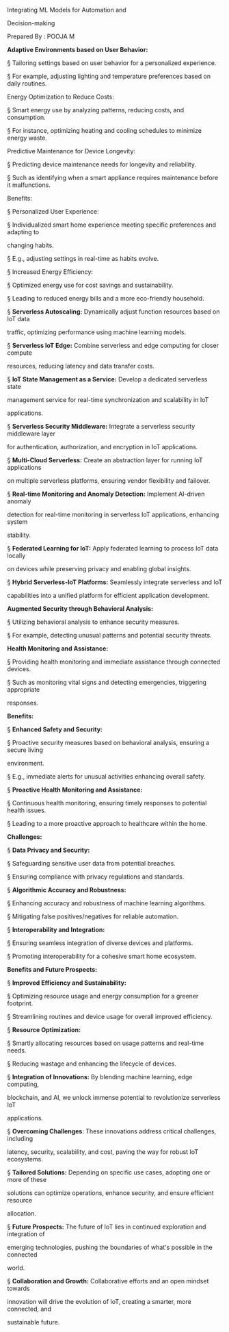 ﻿<a name="br1"></a> 

Integrating ML Models for Automation and

Decision-making

Prepared By : POOJA M



<a name="br2"></a> 

**Adaptive Environments based on User Behavior:**

§ Tailoring settings based on user behavior for a personalized experience.

§ For example, adjusting lighting and temperature preferences based on daily routines.

Energy Optimization to Reduce Costs:

§ Smart energy use by analyzing patterns, reducing costs, and consumption.

§ For instance, optimizing heating and cooling schedules to minimize energy waste.

Predictive Maintenance for Device Longevity:

§ Predicting device maintenance needs for longevity and reliability.

§ Such as identifying when a smart appliance requires maintenance before it malfunctions.

Benefits:

§ Personalized User Experience:

§ Individualized smart home experience meeting specific preferences and adapting to

changing habits.

§ E.g., adjusting settings in real-time as habits evolve.

§ Increased Energy Efficiency:

§ Optimized energy use for cost savings and sustainability.

§ Leading to reduced energy bills and a more eco-friendly household.



<a name="br3"></a> 

§ **Serverless Autoscaling:** Dynamically adjust function resources based on IoT data

traffic, optimizing performance using machine learning models.

§ **Serverless IoT Edge:** Combine serverless and edge computing for closer compute

resources, reducing latency and data transfer costs.

§ **IoT State Management as a Service:** Develop a dedicated serverless state

management service for real-time synchronization and scalability in IoT

applications.

§ **Serverless Security Middleware:** Integrate a serverless security middleware layer

for authentication, authorization, and encryption in IoT applications.

§ **Multi-Cloud Serverless:** Create an abstraction layer for running IoT applications

on multiple serverless platforms, ensuring vendor flexibility and failover.

§ **Real-time Monitoring and Anomaly Detection:** Implement AI-driven anomaly

detection for real-time monitoring in serverless IoT applications, enhancing system

stability.

§ **Federated Learning for IoT:** Apply federated learning to process IoT data locally

on devices while preserving privacy and enabling global insights.

§ **Hybrid Serverless-IoT Platforms:** Seamlessly integrate serverless and IoT

capabilities into a unified platform for efficient application development.



<a name="br4"></a> 

**Augmented Security through Behavioral Analysis:**

§ Utilizing behavioral analysis to enhance security measures.

§ For example, detecting unusual patterns and potential security threats.

**Health Monitoring and Assistance:**

§ Providing health monitoring and immediate assistance through connected devices.

§ Such as monitoring vital signs and detecting emergencies, triggering appropriate

responses.

**Benefits:**

§ **Enhanced Safety and Security:**

§ Proactive security measures based on behavioral analysis, ensuring a secure living

environment.

§ E.g., immediate alerts for unusual activities enhancing overall safety.

§ **Proactive Health Monitoring and Assistance:**

§ Continuous health monitoring, ensuring timely responses to potential health issues.

§ Leading to a more proactive approach to healthcare within the home.



<a name="br5"></a> 

**Challenges:**

§ **Data Privacy and Security:**

§ Safeguarding sensitive user data from potential breaches.

§ Ensuring compliance with privacy regulations and standards.

§ **Algorithmic Accuracy and Robustness:**

§ Enhancing accuracy and robustness of machine learning algorithms.

§ Mitigating false positives/negatives for reliable automation.

§ **Interoperability and Integration:**

§ Ensuring seamless integration of diverse devices and platforms.

§ Promoting interoperability for a cohesive smart home ecosystem.

**Benefits and Future Prospects:**

§ **Improved Efficiency and Sustainability:**

§ Optimizing resource usage and energy consumption for a greener footprint.

§ Streamlining routines and device usage for overall improved efficiency.

§ **Resource Optimization:**

§ Smartly allocating resources based on usage patterns and real-time needs.

§ Reducing wastage and enhancing the lifecycle of devices.



<a name="br6"></a> 

§ **Integration of Innovations:** By blending machine learning, edge computing,

blockchain, and AI, we unlock immense potential to revolutionize serverless IoT

applications.

§ **Overcoming Challenges**: These innovations address critical challenges, including

latency, security, scalability, and cost, paving the way for robust IoT ecosystems.

§ **Tailored Solutions:** Depending on specific use cases, adopting one or more of these

solutions can optimize operations, enhance security, and ensure efficient resource

allocation.

§ **Future Prospects:** The future of IoT lies in continued exploration and integration of

emerging technologies, pushing the boundaries of what's possible in the connected

world.

§ **Collaboration and Growth:** Collaborative efforts and an open mindset towards

innovation will drive the evolution of IoT, creating a smarter, more connected, and

sustainable future.

